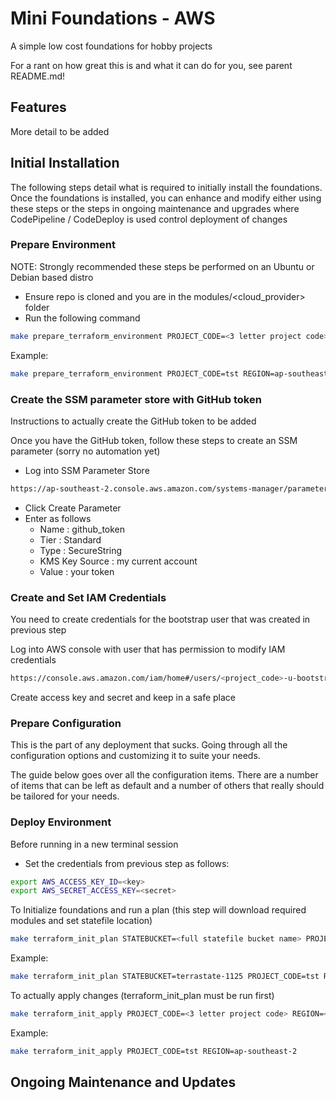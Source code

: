 # Mini Foundations - AWS

A simple low cost foundations for hobby projects

For a rant on how great this is and what it can do for you, see parent README.md!

## Features

More detail to be added

## Initial Installation

The following steps detail what is required to initially install the foundations. Once the foundations is installed, you can enhance and modify either using these steps or the steps in ongoing maintenance and upgrades where CodePipeline / CodeDeploy is used control deployment of changes

### Prepare Environment

NOTE: Strongly recommended these steps be performed on an Ubuntu or Debian based distro

* Ensure repo is cloned and you are in the modules/\<cloud_provider\> folder
* Run the following command

```bash
make prepare_terraform_environment PROJECT_CODE=<3 letter project code> REGION=<desired region>
```

Example:

```bash
make prepare_terraform_environment PROJECT_CODE=tst REGION=ap-southeast-2
```

### Create the SSM parameter store with GitHub token

Instructions to actually create the GitHub token to be added

Once you have the GitHub token, follow these steps to create an SSM parameter (sorry no automation yet)

* Log into SSM Parameter Store

```bash
https://ap-southeast-2.console.aws.amazon.com/systems-manager/parameters?region=ap-southeast-2
```

* Click Create Parameter
* Enter as follows
  * Name : github_token
  * Tier : Standard
  * Type : SecureString
  * KMS Key Source : my current account
  * Value : your token

### Create and Set IAM Credentials

You need to create credentials for the bootstrap user that was created in previous step

Log into AWS console with user that has permission to modify IAM credentials

```bash
https://console.aws.amazon.com/iam/home#/users/<project_code>-u-bootstrap?section=security_credentials)
```

Create access key and secret and keep in a safe place

### Prepare Configuration

This is the part of any deployment that sucks. Going through all the configuration options and customizing it to suite your needs.

The guide below goes over all the configuration items. There are a number of items that can be left as default and a number of others that really should be tailored for your needs.

### Deploy Environment

Before running in a new terminal session

* Set the credentials from previous step as follows:

```bash
export AWS_ACCESS_KEY_ID=<key>
export AWS_SECRET_ACCESS_KEY=<secret>
```

To Initialize foundations and run a plan (this step will download required modules and set statefile location)

```bash
make terraform_init_plan STATEBUCKET=<full statefile bucket name> PROJECT_CODE=<3 letter project code> REGION=<desired region>
```

Example:

```bash
make terraform_init_plan STATEBUCKET=terrastate-1125 PROJECT_CODE=tst REGION=ap-southeast-2
```

To actually apply changes (terraform_init_plan must be run first)

```bash
make terraform_init_apply PROJECT_CODE=<3 letter project code> REGION=<desired region>
```

Example:

```bash
make terraform_init_apply PROJECT_CODE=tst REGION=ap-southeast-2
```

## Ongoing Maintenance and Updates

